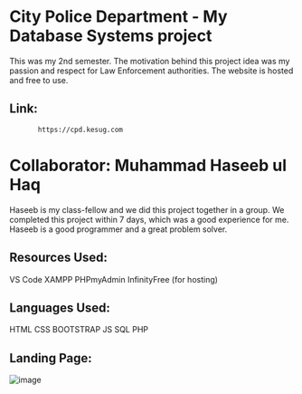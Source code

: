 # City Police Department - My Database Systems project
  This was my 2nd semester. The motivation behind this project idea was my passion and respect 
  for Law Enforcement authorities. The website is hosted and free to use.

## Link:
           https://cpd.kesug.com
  
# Collaborator: Muhammad Haseeb ul Haq
  Haseeb is my class-fellow and we did this project together in a group. We completed this project within 7 days, 
  which was a good experience for me. Haseeb is a good programmer and a great problem solver.

## Resources Used:

VS Code
XAMPP 
PHPmyAdmin
InfinityFree (for hosting)

## Languages Used:
HTML
CSS
BOOTSTRAP
JS
SQL
PHP

## Landing Page:
![image](https://github.com/user-attachments/assets/32464afc-94c8-496f-9939-476bd7fee2af)
